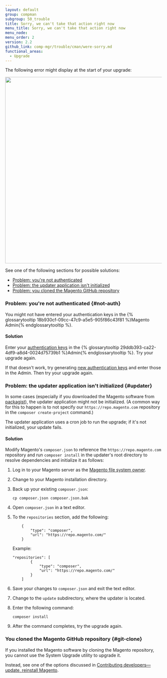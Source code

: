 ```yaml
---
layout: default
group: compman
subgroup: 50_trouble
title: Sorry, we can't take that action right now
menu_title: Sorry, we can't take that action right now
menu_node:
menu_order: 2
version: 2.2
github_link: comp-mgr/trouble/cman/were-sorry.md
functional_areas:
  - Upgrade
---
```


The following error might display at the start of your upgrade:

<img src="{{ site.baseurl}}/common/images/upgr-sorry.png" width="600px">

See one of the following sections for possible solutions:

*	[Problem: you're not authenticated](#not-auth)
*	[Problem: the updater application isn't initialized](#updater)
*	[Problem: you cloned the Magento GitHub repository](#git-clone)

### Problem: you're not authenticated {#not-auth}
You might not have entered your authentication keys in the {% glossarytooltip 18b930cf-09cc-47c9-a5e5-905f86c43f81 %}Magento Admin{% endglossarytooltip %}.

#### Solution
Enter your <a href="{{page.baseurl}}/install-gde/prereq/connect-auth.html">authentication keys</a> in the {% glossarytooltip 29ddb393-ca22-4df9-a8d4-0024d75739b1 %}Admin{% endglossarytooltip %}. Try your upgrade again.

If that doesn't work, try generating <a href="{{page.baseurl}}/install-gde/prereq/connect-auth.html">new authentication keys</a> and enter those in the Admin. Then try your upgrade again.

### Problem: the updater application isn't initialized {#updater}
In some cases (especially if you downloaded the Magento software from <a href="https://packagist.org/" target="_blank">packagist</a>), the updater application might not be initialized. (A common way for this to happen is to not specify our `https://repo.magento.com` repository in the `composer create-project` command.)

The updater application uses a cron job to run the upgrade; if it's not initialized, your update fails.

#### Solution
Modify Magento's `composer.json` to reference the `https://repo.magento.com` repository and run `composer install` in the updater's root directory to resolve dependencies and initialize it as follows:

1.	Log in to your Magento server as the <a href="{{page.baseurl}}/install-gde/prereq/apache-user.html">Magento file system owner</a>.
2.	Change to your Magento installation directory.
3.	Back up your existing `composer.json`:

		cp composer.json composer.json.bak

4.	Open `composer.json` in a text editor.
5.	To the `repositories` section, add the following:

			{
				"type": "composer",
				"url": "https://repo.magento.com/"
			}

    Example:

		"repositories": [
				{
					"type": "composer",
					"url": "https://repo.magento.com/"
				}
			]

6.	Save your changes to `composer.json` and exit the text editor.
7.	Change to the `update` subdirectory, where the updater is located.
8.	Enter the following command:

		composer install
9.	After the command completes, try the upgrade again.

### You cloned the Magento GitHub repository {#git-clone}
If you installed the Magento software by cloning the Magento repository, you cannot use the System Upgrade utility to upgrade it.

Instead, see one of the options discussed in <a href="{{page.baseurl}}/install-gde/install/cli/dev_options.html">Contributing developers&mdash;update, reinstall Magento</a>.
